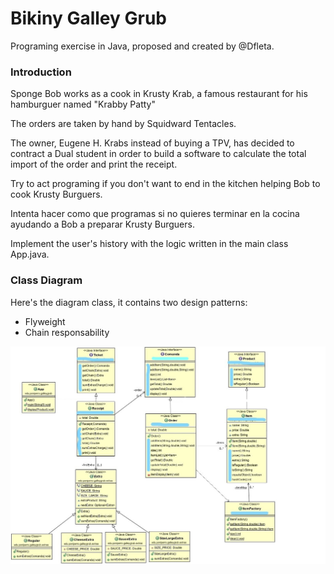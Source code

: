 # Bikiny Galley Grub

Programing exercise in Java, proposed and created by @Dfleta.

### Introduction

Sponge Bob works as a cook in Krusty Krab, a famous restaurant for his hamburguer named "Krabby Patty"

The orders are taken by hand by Squidward Tentacles.

The owner, Eugene H. Krabs instead of buying a TPV, has decided to contract a Dual student in order to build a software to calculate the total import of the order and print the receipt.

Try to act programing if you don't want to end in the kitchen helping Bob to cook Krusty Burguers.

Intenta hacer como que programas si no quieres terminar en la cocina ayudando a Bob a preparar Krusty Burguers.

Implement the user's history with the logic written in the main class App.java.

### Class Diagram

Here's the diagram class, it contains two design patterns:

- Flyweight
- Chain responsability

![](diagrama_clases_UML.jpeg)